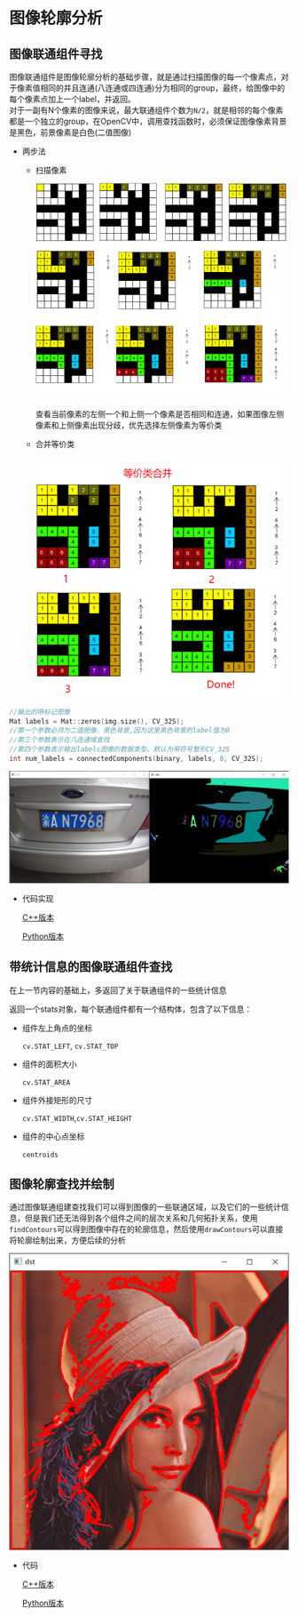 # 图像轮廓分析   

## 图像联通组件寻找     

图像联通组件是图像轮廓分析的基础步骤，就是通过扫描图像的每一个像素点，对于像素值相同的并且连通(八连通或四连通)分为相同的group，最终，给图像中的每个像素点加上一个label，并返回。  
对于一副有N个像素的图像来说，最大联通组件个数为`N/2`，就是相邻的每个像素都是一个独立的group，在OpenCV中，调用查找函数时，必须保证图像像素背景是黑色，前景像素是白色(二值图像)  

* 两步法  

    * 扫描像素   

        ![one](./ConnectedComponent/img/one.png)

        查看当前像素的左侧一个和上侧一个像素是否相同和连通，如果图像左侧像素和上侧像素出现分歧，优先选择左侧像素为等价类    

    * 合并等价类    

        ![two](./ConnectedComponent/img/two.png)



```C++
//输出的带标记图像
Mat labels = Mat::zeros(img.size(), CV_32S);
//第一个参数必须为二值图像，黑色背景,因为这里黑色背景的label值为0
//第三个参数表示在八连通域查找
//第四个参数表示输出labels图像的数据类型，默认为带符号整形CV_32S
int num_labels = connectedComponents(binary, labels, 8, CV_32S);
```  



![result](./ConnectedComponent/img/result.png)  

* 代码实现   

    [C++版本](./ConnectedComponent/ConnectedComponent.cpp)    

    [Python版本](./ConnectedComponent/ConnectedComponent.py)   

## 带统计信息的图像联通组件查找    

在上一节内容的基础上，多返回了关于联通组件的一些统计信息   

返回一个stats对象，每个联通组件都有一个结构体，包含了以下信息：  

* 组件左上角点的坐标   

    `cv.STAT_LEFT`, `cv.STAT_TOP`         

* 组件的面积大小    
    
    `cv.STAT_AREA`   

* 组件外接矩形的尺寸     

    `cv.STAT_WIDTH`,`cv.STAT_HEIGHT`    

* 组件的中心点坐标   

    `centroids`       


## 图像轮廓查找并绘制        

通过图像联通组建查找我们可以得到图像的一些联通区域，以及它们的一些统计信息，但是我们还无法得到各个组件之间的层次关系和几何拓扑关系，使用`findContours`可以得到图像中存在的轮廓信息，然后使用`drawContours`可以直接将轮廓绘制出来，方便后续的分析     

![result](./FindContoursAndDraw/img/result.png)     

* 代码   

    [C++版本](./FindContoursAndDraw/FindContourAndDraw.cpp)     

    [Python版本](./FindContoursAndDraw/FindContourAndDraw.py)




